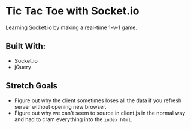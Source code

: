 # Tic Tac Toe with Socket.io
Learning Socket.io by making a real-time 1-v-1 game.

## Built With:
- Socket.io
- jQuery

## Stretch Goals
- Figure out why the client sometimes loses all the data if you refresh server without opening new browser.
- Figure out why we can't seem to source in client.js in the normal way and had to cram everything into the ```index.html```.
